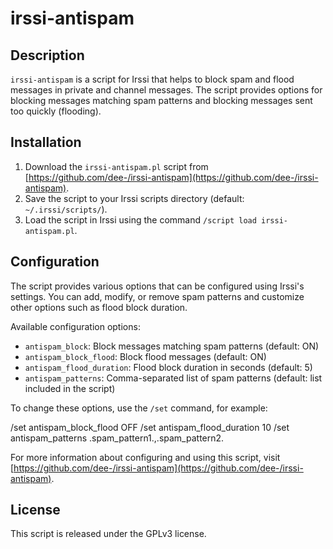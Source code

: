 # irssi-antispam

## Description

`irssi-antispam` is a script for Irssi that helps to block spam and flood messages in private and channel messages. The script provides options for blocking messages matching spam patterns and blocking messages sent too quickly (flooding).

## Installation

1. Download the `irssi-antispam.pl` script from [https://github.com/dee-/irssi-antispam](https://github.com/dee-/irssi-antispam).
2. Save the script to your Irssi scripts directory (default: `~/.irssi/scripts/`).
3. Load the script in Irssi using the command `/script load irssi-antispam.pl`.

## Configuration

The script provides various options that can be configured using Irssi's settings. You can add, modify, or remove spam patterns and customize other options such as flood block duration.

Available configuration options:

- `antispam_block`: Block messages matching spam patterns (default: ON)
- `antispam_block_flood`: Block flood messages (default: ON)
- `antispam_flood_duration`: Flood block duration in seconds (default: 5)
- `antispam_patterns`: Comma-separated list of spam patterns (default: list included in the script)

To change these options, use the `/set` command, for example:

/set antispam_block_flood OFF
/set antispam_flood_duration 10
/set antispam_patterns .spam_pattern1.,.spam_pattern2.

For more information about configuring and using this script, visit [https://github.com/dee-/irssi-antispam](https://github.com/dee-/irssi-antispam).

## License

This script is released under the GPLv3 license.
